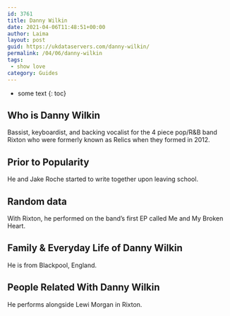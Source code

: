 ```yaml
---
id: 3761
title: Danny Wilkin
date: 2021-04-06T11:48:51+00:00
author: Laima
layout: post
guid: https://ukdataservers.com/danny-wilkin/
permalink: /04/06/danny-wilkin
tags:
 - show love
category: Guides
---
```


* some text
{: toc}


## Who is Danny Wilkin
                  
                  
                  
Bassist, keyboardist, and backing vocalist for the 4 piece pop/R&B band Rixton who were formerly known as Relics when they formed in 2012.
                  
              
            
              
            
                
                
                
## Prior to Popularity
                  
                  
                  
He and Jake Roche started to write together upon leaving school.
                  
              
            
              
            
                
                
                
## Random data
                  
                  
                  
With Rixton, he performed on the band&#8217;s first EP called Me and My Broken Heart.
                  
              
            
              
            
                
                
                
## Family & Everyday Life of Danny Wilkin
                  
                  
                  
He is from Blackpool, England.
                  
              
            
              
            
                
                
                
## People Related With Danny Wilkin
                  
                  
                  
He performs alongside Lewi Morgan in Rixton.
                  
              
            
              
            
                
              
            
              
              
            
            
              
            
          
          
          